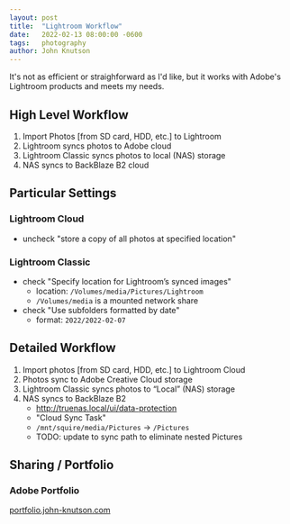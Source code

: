 ```yaml
---
layout: post
title:  "Lightroom Workflow"
date:   2022-02-13 08:00:00 -0600
tags:   photography
author: John Knutson
---
```


It's not as efficient or straighforward as I'd like, but it works with Adobe's Lightroom products and meets my needs.
<!--snippet-->

## High Level Workflow

1. Import Photos [from SD card, HDD, etc.] to Lightroom
2. Lightroom syncs photos to Adobe cloud
3. Lightroom Classic syncs photos to local (NAS) storage
4. NAS syncs to BackBlaze B2 cloud

## Particular Settings

### Lightroom Cloud

* uncheck "store a copy of all photos at specified location"

### Lightroom Classic

* check "Specify location for Lightroom’s synced images"
  * location: `/Volumes/media/Pictures/Lightroom`
  * `/Volumes/media` is a mounted network share
* check "Use subfolders formatted by date"
  * format: `2022/2022-02-07`

## Detailed Workflow

1. Import photos [from SD card, HDD, etc.] to Lightroom Cloud
2. Photos sync to Adobe Creative Cloud storage
3. Lightroom Classic syncs photos to “Local” (NAS) storage
4. NAS syncs to BackBlaze B2
    * http://truenas.local/ui/data-protection
    * "Cloud Sync Task"
    * `/mnt/squire/media/Pictures` -> `/Pictures`
    * TODO: update to sync path to eliminate nested Pictures

## Sharing / Portfolio

### Adobe Portfolio

<p><a href="https://portfolio.john-knutson.com">portfolio.john-knutson.com</a></p>
